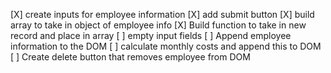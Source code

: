 [X] create inputs for employee information
[X] add submit button
[X] build array to take in object of employee info
[X] Build function to take in new record and place in array
[ ] empty input fields
[ ] Append employee information to the DOM
[ ] calculate monthly costs and append this to DOM
[ ] Create delete button that removes employee from DOM


